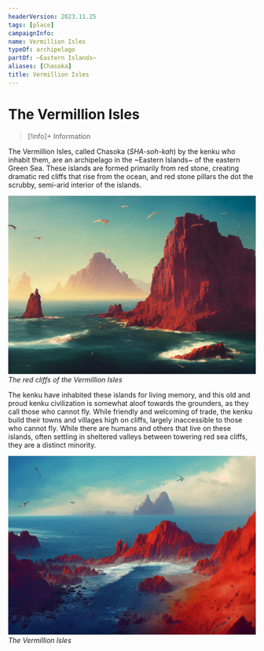 ```yaml
---
headerVersion: 2023.11.25
tags: [place]
campaignInfo:
name: Vermillion Isles
typeOf: archipelago
partOf: ~Eastern Islands~
aliases: [Chasoka]
title: Vermillion Isles
---
```

# The Vermillion Isles
>[!info]+ Information
> 
>> 

The Vermillion Isles, called Chasoka (*SHA-soh-kah*) by the kenku who inhabit them, are an archipelago in the ~Eastern Islands~ of the eastern Green Sea. These islands are formed primarily from red stone, creating dramatic red cliffs that rise from the ocean, and red stone pillars the dot the scrubby, semi-arid interior of the islands.

![Kenku Island 2](../../assets/kenku-island-2.png)
*The red cliffs of the Vermillion Isles*

The kenku have inhabited these islands for living memory, and this old and proud kenku civilization is somewhat aloof towards the grounders, as they call those who cannot fly. While friendly and welcoming of trade, the kenku build their towns and villages high on cliffs, largely inaccessible to those who cannot fly. While there are humans and others that live on these islands, often settling in sheltered valleys between towering red sea cliffs, they are a distinct minority.

![Wahacha Coast](../../assets/wahacha-coast.png)
*The Vermillion Isles*
